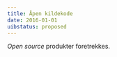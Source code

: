 ```yaml
---
title: Åpen kildekode
date: 2016-01-01
uibstatus: proposed
---
```


_Open source_ produkter foretrekkes.
